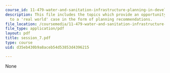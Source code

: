 ```yaml
---
course_id: 11-479-water-and-sanitation-infrastructure-planning-in-developing-countries-spring-2005
description: This file includes the topics which provide an opportunity to apply learning
  to a 'real world' case in the form of planning recommendations.
file_location: /coursemedia/11-479-water-and-sanitation-infrastructure-planning-in-developing-countries-spring-2005/d35eb430b9a8aceb54d53853d4396215_session_7.pdf
file_type: application/pdf
layout: pdf
title: session_7.pdf
type: course
uid: d35eb430b9a8aceb54d53853d4396215

---
```

None